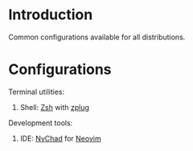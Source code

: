 # Introduction

Common configurations available for all distributions.

# Configurations

Terminal utilities:

1. Shell: [Zsh](https://www.zsh.org) with [zplug](http://zplug.github.io)

Development tools:

1. IDE: [NvChad](https://nvchad.com) for [Neovim](https://neovim.io)
